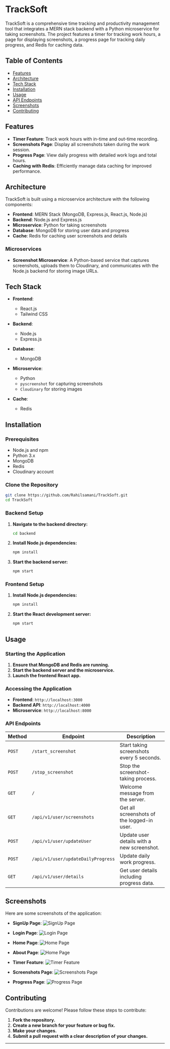 # TrackSoft

TrackSoft is a comprehensive time tracking and productivity management tool that integrates a MERN stack backend with a Python microservice for taking screenshots. The project features a timer for tracking work hours, a page for displaying screenshots, a progress page for tracking daily progress, and Redis for caching data.

## Table of Contents

- [Features](#features)
- [Architecture](#architecture)
- [Tech Stack](#tech-stack)
- [Installation](#installation)
- [Usage](#usage)
- [API Endpoints](#api-endpoints)
- [Screenshots](#screenshots)
- [Contributing](#contributing)

## Features

- **Timer Feature**: Track work hours with in-time and out-time recording.
- **Screenshots Page**: Display all screenshots taken during the work session.
- **Progress Page**: View daily progress with detailed work logs and total hours.
- **Caching with Redis**: Efficiently manage data caching for improved performance.

## Architecture

TrackSoft is built using a microservice architecture with the following components:

- **Frontend**: MERN Stack (MongoDB, Express.js, React.js, Node.js)
- **Backend**: Node.js and Express.js
- **Microservice**: Python for taking screenshots
- **Database**: MongoDB for storing user data and progress
- **Cache**: Redis for caching user screenshots and details

### Microservices

- **Screenshot Microservice**: A Python-based service that captures screenshots, uploads them to Cloudinary, and communicates with the Node.js backend for storing image URLs.

## Tech Stack

- **Frontend**:
  - React.js
  - Tailwind CSS

- **Backend**:
  - Node.js
  - Express.js

- **Database**:
  - MongoDB

- **Microservice**:
  - Python
  - `pyscreenshot` for capturing screenshots
  - `Cloudinary` for storing images

- **Cache**:
  - Redis

## Installation

### Prerequisites

- Node.js and npm
- Python 3.x
- MongoDB
- Redis
- Cloudinary account

### Clone the Repository

```bash
git clone https://github.com/Rahilsamani/TrackSoft.git
cd TrackSoft
```

### Backend Setup

1. **Navigate to the backend directory:**

   ```bash
   cd backend
   ```

2. **Install Node.js dependencies:**

   ```bash
   npm install
   ```

3. **Start the backend server:**

   ```bash
   npm start
   ```

### Frontend Setup

1. **Install Node.js dependencies:**

   ```bash
   npm install
   ```

3. **Start the React development server:**

   ```bash
   npm start
   ```

## Usage

### Starting the Application

1. **Ensure that MongoDB and Redis are running.**
2. **Start the backend server and the microservice.**
3. **Launch the frontend React app.**

### Accessing the Application

- **Frontend**: `http://localhost:3000`
- **Backend API**: `http://localhost:4000`
- **Microservice**: `http://localhost:8000`

### API Endpoints

| Method | Endpoint                 | Description                                   |
|--------|--------------------------|-----------------------------------------------|
| `POST`  | `/start_screenshot`      | Start taking screenshots every 5 seconds.   |
| `POST`  | `/stop_screenshot`       | Stop the screenshot-taking process.         |
| `GET`   | `/`                      | Welcome message from the server.            |
| `GET`   | `/api/v1/user/screenshots` | Get all screenshots of the logged-in user.   |
| `POST`  | `/api/v1/user/updateUser` | Update user details with a new screenshot.   |
| `POST`  | `/api/v1/user/updateDailyProgress` | Update daily work progress.                 |
| `GET`   | `/api/v1/user/details`   | Get user details including progress data.    |

## Screenshots

Here are some screenshots of the application:

- **SignUp Page**:
  ![SignUp Page](https://example.com/timer-feature.png)

- **Login Page**:
  ![Login Page](https://example.com/timer-feature.png)

- **Home Page**:
  ![Home Page](https://example.com/timer-feature.png)

- **About Page**:
  ![Home Page](https://example.com/timer-feature.png)

- **Timer Feature**:
  ![Timer Feature](https://example.com/timer-feature.png)

- **Screenshots Page**:
  ![Screenshots Page](https://example.com/screenshots-page.png)

- **Progress Page**:
  ![Progress Page](https://example.com/progress-page.png)

## Contributing

Contributions are welcome! Please follow these steps to contribute:

1. **Fork the repository.**
2. **Create a new branch for your feature or bug fix.**
3. **Make your changes.**
4. **Submit a pull request with a clear description of your changes.**

---

